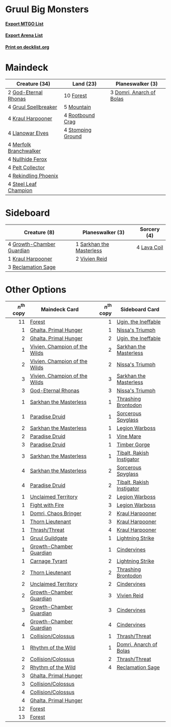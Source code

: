 # Gruul Big Monsters

#### [Export MTGO List](../collection/Gruul%20Big%20Monsters/Gruul%20Big%20Monsters.txt)
#### [Export Arena List](../collection/Gruul%20Big%20Monsters/Gruul%20Big%20Monsters_arena.txt)
#### [Print on decklist.org](http://decklist.org/?deckmain=3%09Domri,%20Anarch%20of%20Bolas%0A10%09Forest%0A2%09God-Eternal%20Rhonas%0A4%09Gruul%20Spellbreaker%0A4%09Kraul%20Harpooner%0A4%09Llanowar%20Elves%0A4%09Merfolk%20Branchwalker%0A5%09Mountain%0A4%09Nullhide%20Ferox%0A4%09Pelt%20Collector%0A4%09Rekindling%20Phoenix%0A4%09Rootbound%20Crag%0A4%09Steel%20Leaf%20Champion%0A4%09Stomping%20Ground&deckside=4%09Growth-Chamber%20Guardian%0A1%09Kraul%20Harpooner%0A4%09Lava%20Coil%0A3%09Reclamation%20Sage%0A1%09Sarkhan%20the%20Masterless%0A2%09Vivien%20Reid)
# Maindeck

|                                          Creature (34)                                          |                                         Land (23)                                          |                                         Planeswalker (3)                                          |
|-------------------------------------------------------------------------------------------------|--------------------------------------------------------------------------------------------|---------------------------------------------------------------------------------------------------|
|2 [God-Eternal Rhonas](http://gatherer.wizards.com/Pages/Card/Details.aspx?multiverseid=461090)  |10 [Forest](http://gatherer.wizards.com/Pages/Card/Details.aspx?multiverseid=439860)        |3 [Domri, Anarch of Bolas](http://gatherer.wizards.com/Pages/Card/Details.aspx?multiverseid=461118)|
|4 [Gruul Spellbreaker](http://gatherer.wizards.com/Pages/Card/Details.aspx?multiverseid=457323)  |5 [Mountain](http://gatherer.wizards.com/Pages/Card/Details.aspx?multiverseid=439859)       |                                                                                                   |
|4 [Kraul Harpooner](http://gatherer.wizards.com/Pages/Card/Details.aspx?multiverseid=452886)     |4 [Rootbound Crag](http://gatherer.wizards.com/Pages/Card/Details.aspx?multiverseid=420934) |                                                                                                   |
|4 [Llanowar Elves](http://gatherer.wizards.com/Pages/Card/Details.aspx?multiverseid=129626)      |4 [Stomping Ground](http://gatherer.wizards.com/Pages/Card/Details.aspx?multiverseid=405110)|                                                                                                   |
|4 [Merfolk Branchwalker](http://gatherer.wizards.com/Pages/Card/Details.aspx?multiverseid=435353)|                                                                                            |                                                                                                   |
|4 [Nullhide Ferox](http://gatherer.wizards.com/Pages/Card/Details.aspx?multiverseid=452888)      |                                                                                            |                                                                                                   |
|4 [Pelt Collector](http://gatherer.wizards.com/Pages/Card/Details.aspx?multiverseid=452891)      |                                                                                            |                                                                                                   |
|4 [Rekindling Phoenix](http://gatherer.wizards.com/Pages/Card/Details.aspx?multiverseid=439768)  |                                                                                            |                                                                                                   |
|4 [Steel Leaf Champion](http://gatherer.wizards.com/Pages/Card/Details.aspx?multiverseid=443070) |                                                                                            |                                                                                                   |


# Sideboard

|                                            Creature (8)                                            |                                         Planeswalker (3)                                          |                                     Sorcery (4)                                      |
|----------------------------------------------------------------------------------------------------|---------------------------------------------------------------------------------------------------|--------------------------------------------------------------------------------------|
|4 [Growth-Chamber Guardian](http://gatherer.wizards.com/Pages/Card/Details.aspx?multiverseid=457272)|1 [Sarkhan the Masterless](http://gatherer.wizards.com/Pages/Card/Details.aspx?multiverseid=461070)|4 [Lava Coil](http://gatherer.wizards.com/Pages/Card/Details.aspx?multiverseid=452858)|
|1 [Kraul Harpooner](http://gatherer.wizards.com/Pages/Card/Details.aspx?multiverseid=452886)        |2 [Vivien Reid](http://gatherer.wizards.com/Pages/Card/Details.aspx?multiverseid=447344)           |                                                                                      |
|3 [Reclamation Sage](http://gatherer.wizards.com/Pages/Card/Details.aspx?multiverseid=389651)       |                                                                                                   |                                                                                      |


# Other Options

|*n*<sup>th</sup> copy|                                             Maindeck Card                                              |*n*<sup>th</sup> copy|                                           Sideboard Card                                           |
|--------------------:|--------------------------------------------------------------------------------------------------------|--------------------:|----------------------------------------------------------------------------------------------------|
|                   11|[Forest](http://gatherer.wizards.com/Pages/Card/Details.aspx?multiverseid=439860)                       |                    1|[Ugin, the Ineffable](http://gatherer.wizards.com/Pages/Card/Details.aspx?multiverseid=460929)      |
|                    1|[Ghalta, Primal Hunger](http://gatherer.wizards.com/Pages/Card/Details.aspx?multiverseid=456564)        |                    1|[Nissa's Triumph](http://gatherer.wizards.com/Pages/Card/Details.aspx?multiverseid=461097)          |
|                    2|[Ghalta, Primal Hunger](http://gatherer.wizards.com/Pages/Card/Details.aspx?multiverseid=456564)        |                    2|[Ugin, the Ineffable](http://gatherer.wizards.com/Pages/Card/Details.aspx?multiverseid=460929)      |
|                    1|[Vivien, Champion of the Wilds](http://gatherer.wizards.com/Pages/Card/Details.aspx?multiverseid=461107)|                    2|[Sarkhan the Masterless](http://gatherer.wizards.com/Pages/Card/Details.aspx?multiverseid=461070)   |
|                    2|[Vivien, Champion of the Wilds](http://gatherer.wizards.com/Pages/Card/Details.aspx?multiverseid=461107)|                    2|[Nissa's Triumph](http://gatherer.wizards.com/Pages/Card/Details.aspx?multiverseid=461097)          |
|                    3|[Vivien, Champion of the Wilds](http://gatherer.wizards.com/Pages/Card/Details.aspx?multiverseid=461107)|                    3|[Sarkhan the Masterless](http://gatherer.wizards.com/Pages/Card/Details.aspx?multiverseid=461070)   |
|                    3|[God-Eternal Rhonas](http://gatherer.wizards.com/Pages/Card/Details.aspx?multiverseid=461090)           |                    3|[Nissa's Triumph](http://gatherer.wizards.com/Pages/Card/Details.aspx?multiverseid=461097)          |
|                    1|[Sarkhan the Masterless](http://gatherer.wizards.com/Pages/Card/Details.aspx?multiverseid=461070)       |                    1|[Thrashing Brontodon](http://gatherer.wizards.com/Pages/Card/Details.aspx?multiverseid=456570)      |
|                    1|[Paradise Druid](http://gatherer.wizards.com/Pages/Card/Details.aspx?multiverseid=461098)               |                    1|[Sorcerous Spyglass](http://gatherer.wizards.com/Pages/Card/Details.aspx?multiverseid=435407)       |
|                    2|[Sarkhan the Masterless](http://gatherer.wizards.com/Pages/Card/Details.aspx?multiverseid=461070)       |                    1|[Legion Warboss](http://gatherer.wizards.com/Pages/Card/Details.aspx?multiverseid=452859)           |
|                    2|[Paradise Druid](http://gatherer.wizards.com/Pages/Card/Details.aspx?multiverseid=461098)               |                    1|[Vine Mare](http://gatherer.wizards.com/Pages/Card/Details.aspx?multiverseid=447343)                |
|                    3|[Paradise Druid](http://gatherer.wizards.com/Pages/Card/Details.aspx?multiverseid=461098)               |                    1|[Timber Gorge](http://gatherer.wizards.com/Pages/Card/Details.aspx?multiverseid=429677)             |
|                    3|[Sarkhan the Masterless](http://gatherer.wizards.com/Pages/Card/Details.aspx?multiverseid=461070)       |                    1|[Tibalt, Rakish Instigator](http://gatherer.wizards.com/Pages/Card/Details.aspx?multiverseid=461073)|
|                    4|[Sarkhan the Masterless](http://gatherer.wizards.com/Pages/Card/Details.aspx?multiverseid=461070)       |                    2|[Sorcerous Spyglass](http://gatherer.wizards.com/Pages/Card/Details.aspx?multiverseid=435407)       |
|                    4|[Paradise Druid](http://gatherer.wizards.com/Pages/Card/Details.aspx?multiverseid=461098)               |                    2|[Tibalt, Rakish Instigator](http://gatherer.wizards.com/Pages/Card/Details.aspx?multiverseid=461073)|
|                    1|[Unclaimed Territory](http://gatherer.wizards.com/Pages/Card/Details.aspx?multiverseid=435419)          |                    2|[Legion Warboss](http://gatherer.wizards.com/Pages/Card/Details.aspx?multiverseid=452859)           |
|                    1|[Fight with Fire](http://gatherer.wizards.com/Pages/Card/Details.aspx?multiverseid=443007)              |                    3|[Legion Warboss](http://gatherer.wizards.com/Pages/Card/Details.aspx?multiverseid=452859)           |
|                    1|[Domri, Chaos Bringer](http://gatherer.wizards.com/Pages/Card/Details.aspx?multiverseid=457310)         |                    2|[Kraul Harpooner](http://gatherer.wizards.com/Pages/Card/Details.aspx?multiverseid=452886)          |
|                    1|[Thorn Lieutenant](http://gatherer.wizards.com/Pages/Card/Details.aspx?multiverseid=447339)             |                    3|[Kraul Harpooner](http://gatherer.wizards.com/Pages/Card/Details.aspx?multiverseid=452886)          |
|                    1|[Thrash/Threat](http://gatherer.wizards.com/Pages/Card/Details.aspx?multiverseid=457373)                |                    4|[Kraul Harpooner](http://gatherer.wizards.com/Pages/Card/Details.aspx?multiverseid=452886)          |
|                    1|[Gruul Guildgate](http://gatherer.wizards.com/Pages/Card/Details.aspx?multiverseid=376359)              |                    1|[Lightning Strike](http://gatherer.wizards.com/Pages/Card/Details.aspx?multiverseid=383299)         |
|                    1|[Growth-Chamber Guardian](http://gatherer.wizards.com/Pages/Card/Details.aspx?multiverseid=457272)      |                    1|[Cindervines](http://gatherer.wizards.com/Pages/Card/Details.aspx?multiverseid=457305)              |
|                    1|[Carnage Tyrant](http://gatherer.wizards.com/Pages/Card/Details.aspx?multiverseid=435334)               |                    2|[Lightning Strike](http://gatherer.wizards.com/Pages/Card/Details.aspx?multiverseid=383299)         |
|                    2|[Thorn Lieutenant](http://gatherer.wizards.com/Pages/Card/Details.aspx?multiverseid=447339)             |                    2|[Thrashing Brontodon](http://gatherer.wizards.com/Pages/Card/Details.aspx?multiverseid=456570)      |
|                    2|[Unclaimed Territory](http://gatherer.wizards.com/Pages/Card/Details.aspx?multiverseid=435419)          |                    2|[Cindervines](http://gatherer.wizards.com/Pages/Card/Details.aspx?multiverseid=457305)              |
|                    2|[Growth-Chamber Guardian](http://gatherer.wizards.com/Pages/Card/Details.aspx?multiverseid=457272)      |                    3|[Vivien Reid](http://gatherer.wizards.com/Pages/Card/Details.aspx?multiverseid=447344)              |
|                    3|[Growth-Chamber Guardian](http://gatherer.wizards.com/Pages/Card/Details.aspx?multiverseid=457272)      |                    3|[Cindervines](http://gatherer.wizards.com/Pages/Card/Details.aspx?multiverseid=457305)              |
|                    4|[Growth-Chamber Guardian](http://gatherer.wizards.com/Pages/Card/Details.aspx?multiverseid=457272)      |                    4|[Cindervines](http://gatherer.wizards.com/Pages/Card/Details.aspx?multiverseid=457305)              |
|                    1|[Collision/Colossus](http://gatherer.wizards.com/Pages/Card/Details.aspx?multiverseid=457367)           |                    1|[Thrash/Threat](http://gatherer.wizards.com/Pages/Card/Details.aspx?multiverseid=457373)            |
|                    1|[Rhythm of the Wild](http://gatherer.wizards.com/Pages/Card/Details.aspx?multiverseid=457345)           |                    1|[Domri, Anarch of Bolas](http://gatherer.wizards.com/Pages/Card/Details.aspx?multiverseid=461118)   |
|                    2|[Collision/Colossus](http://gatherer.wizards.com/Pages/Card/Details.aspx?multiverseid=457367)           |                    2|[Thrash/Threat](http://gatherer.wizards.com/Pages/Card/Details.aspx?multiverseid=457373)            |
|                    2|[Rhythm of the Wild](http://gatherer.wizards.com/Pages/Card/Details.aspx?multiverseid=457345)           |                    4|[Reclamation Sage](http://gatherer.wizards.com/Pages/Card/Details.aspx?multiverseid=389651)         |
|                    3|[Ghalta, Primal Hunger](http://gatherer.wizards.com/Pages/Card/Details.aspx?multiverseid=456564)        |                     |                                                                                                    |
|                    3|[Collision/Colossus](http://gatherer.wizards.com/Pages/Card/Details.aspx?multiverseid=457367)           |                     |                                                                                                    |
|                    4|[Collision/Colossus](http://gatherer.wizards.com/Pages/Card/Details.aspx?multiverseid=457367)           |                     |                                                                                                    |
|                    4|[Ghalta, Primal Hunger](http://gatherer.wizards.com/Pages/Card/Details.aspx?multiverseid=456564)        |                     |                                                                                                    |
|                   12|[Forest](http://gatherer.wizards.com/Pages/Card/Details.aspx?multiverseid=439860)                       |                     |                                                                                                    |
|                   13|[Forest](http://gatherer.wizards.com/Pages/Card/Details.aspx?multiverseid=439860)                       |                     |                                                                                                    |

